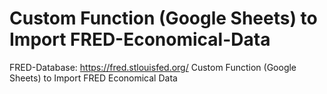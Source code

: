 # Custom Function (Google Sheets) to Import FRED-Economical-Data

FRED-Database: https://fred.stlouisfed.org/
Custom Function (Google Sheets) to Import FRED Economical Data
